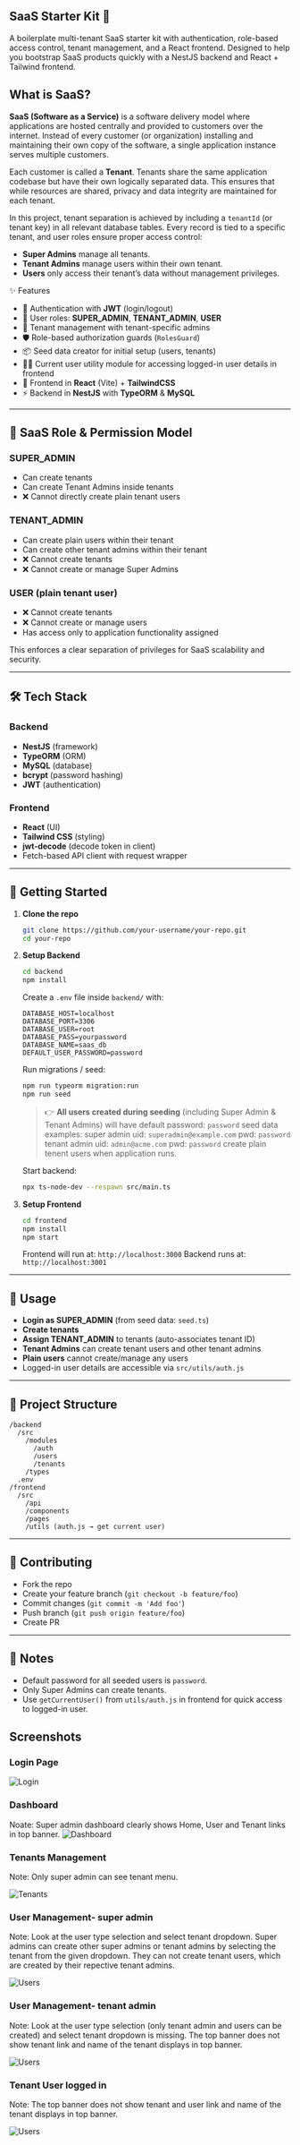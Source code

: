 ## SaaS Starter Kit 🚀

A boilerplate multi-tenant SaaS starter kit with authentication, role-based access control, tenant management, and a React frontend. Designed to help you bootstrap SaaS products quickly with a NestJS backend and React + Tailwind frontend.

## What is SaaS?

**SaaS (Software as a Service)** is a software delivery model where applications are hosted centrally and provided to customers over the internet. Instead of every customer (or organization) installing and maintaining their own copy of the software, a single application instance serves multiple customers.

Each customer is called a **Tenant**. Tenants share the same application codebase but have their own logically separated data. This ensures that while resources are shared, privacy and data integrity are maintained for each tenant.

In this project, tenant separation is achieved by including a `tenantId` (or tenant key) in all relevant database tables. Every record is tied to a specific tenant, and user roles ensure proper access control:
- **Super Admins** manage all tenants.
- **Tenant Admins** manage users within their own tenant.
- **Users** only access their tenant’s data without management privileges.


✨ Features

  * 🔑 Authentication with **JWT** (login/logout)
  * 👤 User roles: **SUPER\_ADMIN**, **TENANT\_ADMIN**, **USER**
  * 🏢 Tenant management with tenant-specific admins
  * 🛡 Role-based authorization guards (`RolesGuard`)
  * 📦 Seed data creator for initial setup (users, tenants)
  * 🧑‍💻 Current user utility module for accessing logged-in user details in frontend
  * 🎨 Frontend in **React** (Vite) + **TailwindCSS**
  * ⚡ Backend in **NestJS** with **TypeORM** & **MySQL**

-----

## 🔐 SaaS Role & Permission Model

### SUPER\_ADMIN

  * Can create tenants
  * Can create Tenant Admins inside tenants
  * ❌ Cannot directly create plain tenant users

### TENANT\_ADMIN

  * Can create plain users within their tenant
  * Can create other tenant admins within their tenant
  * ❌ Cannot create tenants
  * ❌ Cannot create or manage Super Admins

### USER (plain tenant user)

  * ❌ Cannot create tenants
  * ❌ Cannot create or manage users
  * Has access only to application functionality assigned

This enforces a clear separation of privileges for SaaS scalability and security.

-----

## 🛠 Tech Stack

### Backend

  * **NestJS** (framework)
  * **TypeORM** (ORM)
  * **MySQL** (database)
  * **bcrypt** (password hashing)
  * **JWT** (authentication)

### Frontend

  * **React** (UI)
  * **Tailwind CSS** (styling)
  * **jwt-decode** (decode token in client)
  * Fetch-based API client with request wrapper

-----

## 🚀 Getting Started

1.  **Clone the repo**

    ```bash
    git clone https://github.com/your-username/your-repo.git
    cd your-repo
    ```

2.  **Setup Backend**

    ```bash
    cd backend
    npm install
    ```

    Create a `.env` file inside `backend/` with:

    ```
    DATABASE_HOST=localhost
    DATABASE_PORT=3306
    DATABASE_USER=root
    DATABASE_PASS=yourpassword
    DATABASE_NAME=saas_db
    DEFAULT_USER_PASSWORD=password
    ```

    Run migrations / seed:

    ```bash
    npm run typeorm migration:run
    npm run seed
    ```

    > 👉 **All users created during seeding** (including Super Admin & Tenant Admins) will have default password: `password`
    > seed data examples:
    > super admin uid: `superadmin@example.com` pwd: `password`
    > tenant admin uid: `admin@acme.com` pwd: `password`
    > create plain tenent users when application runs.

    Start backend:

    ```bash
    npx ts-node-dev --respawn src/main.ts
    ```

3.  **Setup Frontend**

    ```bash
    cd frontend
    npm install
    npm start
    ```

    Frontend will run at: `http://localhost:3000`
    Backend runs at: `http://localhost:3001`

-----

## 📖 Usage

  * **Login as SUPER\_ADMIN** (from seed data: `seed.ts`)
  * **Create tenants**
  * **Assign TENANT\_ADMIN** to tenants (auto-associates tenant ID)
  * **Tenant Admins** can create tenant users and other tenant admins
  * **Plain users** cannot create/manage any users
  * Logged-in user details are accessible via `src/utils/auth.js`

-----

## 📂 Project Structure

```
/backend
  /src
    /modules
      /auth
      /users
      /tenants
    /types
  .env
/frontend
  /src
    /api
    /components
    /pages
    /utils (auth.js → get current user)
```

-----

## 🤝 Contributing

  * Fork the repo
  * Create your feature branch (`git checkout -b feature/foo`)
  * Commit changes (`git commit -m 'Add foo'`)
  * Push branch (`git push origin feature/foo`)
  * Create PR

-----

## 📝 Notes

  * Default password for all seeded users is `password`.
  * Only Super Admins can create tenants.
  * Use `getCurrentUser()` from `utils/auth.js` in frontend for quick access to logged-in user.

## Screenshots

### Login Page
![Login](docs/screenshots/login.png)

### Dashboard 
Noate: Super admin dashboard clearly shows Home, User and Tenant links in top banner.
![Dashboard](docs/screenshots/dashboard.png)

### Tenants Management 
Note: Only super admin can see tenant menu.

![Tenants](docs/screenshots/tenants.png)

### User Management- super admin 
Note: Look at the user type selection and select tenant dropdown. Super admins can create other super admins or tenant admins by selecting the tenant from the given dropdown. They can not create tenant users, which are created by their repective tenant admins.

![Users](docs/screenshots/UserScreenSuperAdmin.png)

### User Management- tenant admin 
Note: Look at the user type selection (only tenant admin and users can be created) and select tenant dropdown is missing. The top banner does not show tenant link and name of the tenant displays in top banner.

![Users](docs/screenshots/UserScreenTenantAdmin.png)

### Tenant User logged in 
Note: The top banner does not show tenant and user link and name of the tenant displays in top banner.

![Users](docs/screenshots/PlainTenantUser.png)
